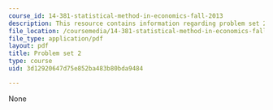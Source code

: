 ```yaml
---
course_id: 14-381-statistical-method-in-economics-fall-2013
description: This resource contains information regarding problem set 2.
file_location: /coursemedia/14-381-statistical-method-in-economics-fall-2013/3d12920647d75e852ba483b80bda9484_MIT14_381F13_ps2_2007.pdf
file_type: application/pdf
layout: pdf
title: Problem set 2
type: course
uid: 3d12920647d75e852ba483b80bda9484

---
```

None